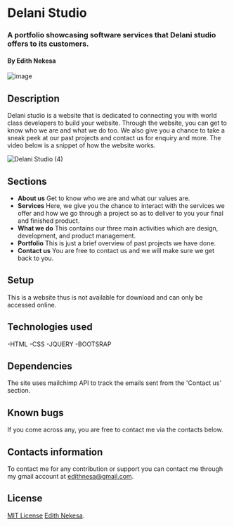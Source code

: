 # Delani Studio


### A portfolio showcasing software services that Delani studio offers to its customers.
#### By **Edith Nekesa**

![image](https://user-images.githubusercontent.com/32816069/158273612-9cc84d5d-799e-494b-989a-914c8f5d5fa5.png)

## Description
Delani studio is a website that is dedicated to connecting you with world class developers to build your website. Through the website, you can get to know who we are and what we do too. We also give you a chance to take a sneak peek at our past projects and contact us for enquiry and more. The video below is a snippet of how the website works.

![Delani Studio (4)](https://user-images.githubusercontent.com/32816069/158276274-32d73290-264e-42eb-a5f8-fb9703742287.gif)

## Sections
* **About us**
Get to know who we are and what our values are.
* **Services**
Here, we give you the chance to interact with the services we offer and how we go through a project so as to deliver to you your final and finished product.
* **What we do**
This contains our three main activities which are design, development, and product management.
* **Portfolio**
This is just a brief overview of past projects we have done.
* **Contact us**
You are free to contact us and we will make sure we get back to you.

## Setup
This is a website thus is not available for download and can only be accessed online.

## Technologies used
-HTML
-CSS
-JQUERY
-BOOTSRAP

## Dependencies
The site uses mailchimp API to track the emails sent from the 'Contact us' section.

## Known bugs
If you come across any, you are free to contact me via the contacts below.

## Contacts information
To contact me for any contribution or support you can contact me through my gmail account at edithnesa@gmail.com.

## License
[MIT License](https://github.com/Edith-guru/Delani-studio/main/LICENSE) [Edith Nekesa](https://www.linkedin.com/in/edith-kesa-b84a7a142/).
